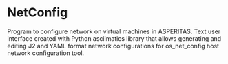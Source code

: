# NetConfig
Program to configure network on virtual machines in ASPERITAS.
Text user interface created with Python asciimatics library that allows generating and editing J2 and YAML format network configurations for os_net_config host network configuration tool. 
